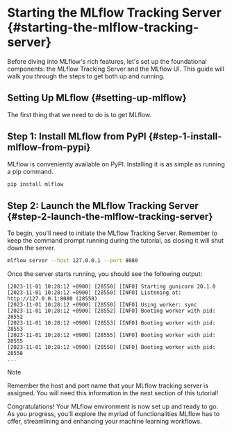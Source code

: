 # Starting the MLflow Tracking Server {#starting-the-mlflow-tracking-server}

Before diving into MLflow's rich features, let's set up the foundational
components: the MLflow Tracking Server and the MLflow UI. This guide
will walk you through the steps to get both up and running.

## Setting Up MLflow {#setting-up-mlflow}

The first thing that we need to do is to get MLflow.

## Step 1: Install MLflow from PyPI {#step-1-install-mlflow-from-pypi}

MLflow is conveniently available on PyPI. Installing it is as simple as
running a pip command.

<div class="code-section" markdown="1">

~~~ bash
pip install mlflow
~~~

</div>

## Step 2: Launch the MLflow Tracking Server {#step-2-launch-the-mlflow-tracking-server}

To begin, you'll need to initiate the MLflow Tracking Server. Remember
to keep the command prompt running during the tutorial, as closing it
will shut down the server.

<div class="code-section" markdown="1">

~~~ bash
mlflow server --host 127.0.0.1 --port 8080
~~~

</div>

Once the server starts running, you should see the following output:

~~~ 
[2023-11-01 10:28:12 +0900] [28550] [INFO] Starting gunicorn 20.1.0
[2023-11-01 10:28:12 +0900] [28550] [INFO] Listening at: http://127.0.0.1:8080 (28550)
[2023-11-01 10:28:12 +0900] [28550] [INFO] Using worker: sync
[2023-11-01 10:28:12 +0900] [28552] [INFO] Booting worker with pid: 28552
[2023-11-01 10:28:12 +0900] [28553] [INFO] Booting worker with pid: 28553
[2023-11-01 10:28:12 +0900] [28555] [INFO] Booting worker with pid: 28555
[2023-11-01 10:28:12 +0900] [28558] [INFO] Booting worker with pid: 28558
...
~~~

<div class="note" markdown="1">

<div class="title" markdown="1">

Note

</div>

Remember the host and port name that your MLflow tracking server is
assigned. You will need this information in the next section of this
tutorial!

</div>

Congratulations! Your MLflow environment is now set up and ready to go.
As you progress, you'll explore the myriad of functionalities MLflow has
to offer, streamlining and enhancing your machine learning workflows.
